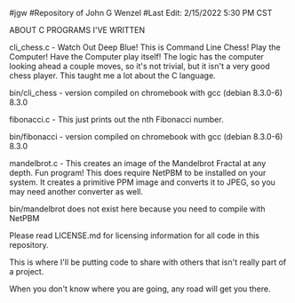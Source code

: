 #jgw
#Repository of John G Wenzel
#Last Edit: 2/15/2022 5:30 PM CST

ABOUT C PROGRAMS I'VE WRITTEN

cli_chess.c - Watch Out Deep Blue! This is Command Line Chess! 
Play the Computer! Have the Computer play itself!
The logic has the computer looking ahead a couple moves, so it's not trivial, but
it isn't a very good chess player. This taught me a lot about the C language.

bin/cli_chess - version compiled on chromebook with gcc (debian 8.3.0-6) 8.3.0

fibonacci.c - This just prints out the nth Fibonacci number. 

bin/fibonacci - version compiled on chromebook with gcc (debian 8.3.0-6) 8.3.0

mandelbrot.c - This creates an image of the Mandelbrot Fractal at any depth. Fun
program! This does require NetPBM to be installed on your system. It creates
a primitive PPM image and converts it to JPEG, so you may need another converter
as well.

bin/mandelbrot does not exist here because you need to compile with NetPBM


Please read LICENSE.md for licensing information for all code in this repository.

This is where I'll be putting code to share with others that isn't really part of a project.

When you don't know where you are going, any road will get you there.


